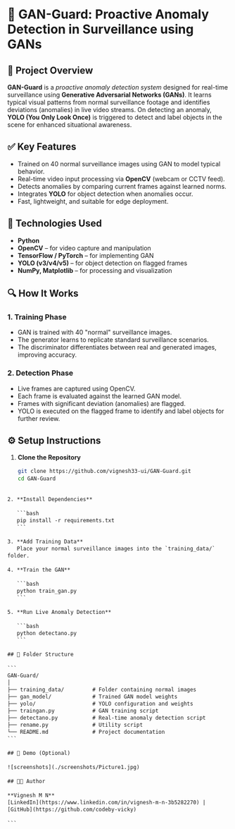 # 🚨 GAN-Guard: Proactive Anomaly Detection in Surveillance using GANs

## 🧠 Project Overview

**GAN-Guard** is a *proactive anomaly detection system* designed for real-time surveillance using **Generative Adversarial Networks (GANs)**. It learns typical visual patterns from normal surveillance footage and identifies deviations (anomalies) in live video streams. On detecting an anomaly, **YOLO (You Only Look Once)** is triggered to detect and label objects in the scene for enhanced situational awareness.

## ✅ Key Features

- Trained on 40 normal surveillance images using GAN to model typical behavior.
- Real-time video input processing via **OpenCV** (webcam or CCTV feed).
- Detects anomalies by comparing current frames against learned norms.
- Integrates **YOLO** for object detection when anomalies occur.
- Fast, lightweight, and suitable for edge deployment.

## 🧰 Technologies Used

- **Python**
- **OpenCV** – for video capture and manipulation
- **TensorFlow / PyTorch** – for implementing GAN
- **YOLO (v3/v4/v5)** – for object detection on flagged frames
- **NumPy, Matplotlib** – for processing and visualization

## 🔍 How It Works

### 1. Training Phase

- GAN is trained with 40 "normal" surveillance images.
- The generator learns to replicate standard surveillance scenarios.
- The discriminator differentiates between real and generated images, improving accuracy.

### 2. Detection Phase

- Live frames are captured using OpenCV.
- Each frame is evaluated against the learned GAN model.
- Frames with significant deviation (anomalies) are flagged.
- YOLO is executed on the flagged frame to identify and label objects for further review.

## ⚙️ Setup Instructions

1. **Clone the Repository**
   ```bash
   git clone https://github.com/vignesh33-ui/GAN-Guard.git
   cd GAN-Guard
````

2. **Install Dependencies**

   ```bash
   pip install -r requirements.txt
   ```

3. **Add Training Data**
   Place your normal surveillance images into the `training_data/` folder.

4. **Train the GAN**

   ```bash
   python train_gan.py
   ```

5. **Run Live Anomaly Detection**

   ```bash
   python detectano.py
   ```

## 📁 Folder Structure

```
GAN-Guard/
│
├── training_data/         # Folder containing normal images
├── gan_model/             # Trained GAN model weights
├── yolo/                  # YOLO configuration and weights
├── traingan.py            # GAN training script
├── detectano.py           # Real-time anomaly detection script
├── rename.py              # Utility script
└── README.md              # Project documentation
```

## 📸 Demo (Optional)

![screenshots](./screenshots/Picture1.jpg)

## 👨‍💻 Author

**Vignesh M N**
[LinkedIn](https://www.linkedin.com/in/vignesh-m-n-3b5282270) | [GitHub](https://github.com/codeby-vicky)

```


